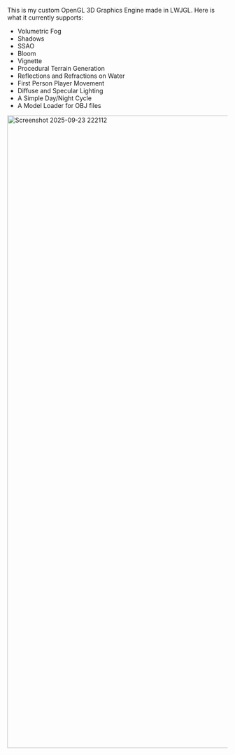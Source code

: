 This is my custom OpenGL 3D Graphics Engine made in LWJGL. 
Here is what it currently supports:
- Volumetric Fog
- Shadows
- SSAO
- Bloom
- Vignette
- Procedural Terrain Generation
- Reflections and Refractions on Water
- First Person Player Movement
- Diffuse and Specular Lighting
- A Simple Day/Night Cycle
- A Model Loader for OBJ files
<img width="2559" height="1444" alt="Screenshot 2025-09-23 222112" src="https://github.com/user-attachments/assets/a64277cd-d4b1-4777-a7bf-0efc55f0f887" />

